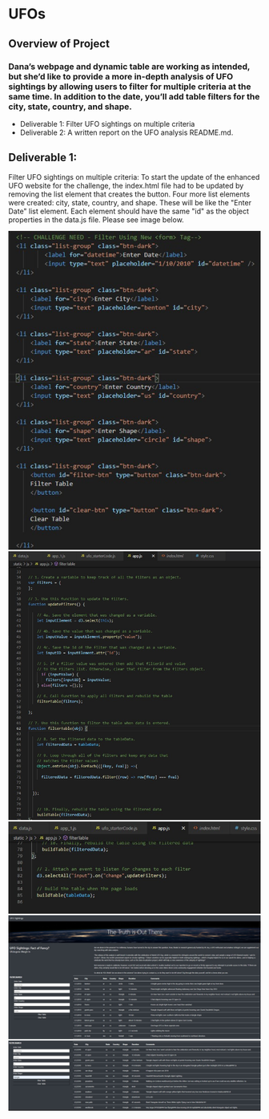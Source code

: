 # UFOs
## Overview of Project
### Dana’s webpage and dynamic table are working as intended, but she’d like to provide a more in-depth analysis of UFO sightings by allowing users to filter for multiple criteria at the same time. In addition to the date, you’ll add table filters for the city, state, country, and shape.

* Deliverable 1: Filter UFO sightings on multiple criteria
* Deliverable 2: A written report on the UFO analysis README.md.

## Deliverable 1:
Filter UFO sightings on multiple criteria:
To start the update of the enhanced UFO website for the challenge, the index.html file had to be updated by removing the list element that creates the button.  Four more list elements were created: city, state, country, and shape. These will be like the "Enter Date" list element. Each element should have the same "id" as the object properties in the data.js file.  Please see image below.

![Resources/Challenge_Index_update_4_added_elements.jpg](Resources/Challenge_Index_update_4_added_elements.jpg)
![Resources/Challenge_Code_for_steps1_10.jpg](Resources/Challenge_Code_for_steps1_10.jpg)
![Resources/Challenge_Code_for_step2.jpg](Resources/Challenge_Code_for_step2.jpg)
![Resources/Challenge_Completed_Page_OUTPUT.jpg](Resources/Challenge_Completed_Page_OUTPUT.jpg)
![Resources/Challenge_Completed_Filtered_Search_Triangle.jpg](Resources/Challenge_Completed_Filtered_Search_Triangle.jpg)
